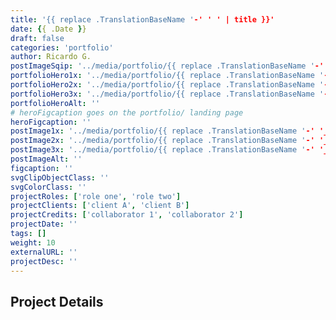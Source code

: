 ```yaml
---
title: '{{ replace .TranslationBaseName '-' ' ' | title }}'
date: {{ .Date }}
draft: false
categories: 'portfolio'
author: Ricardo G.
postImageSqip: '../media/portfolio/{{ replace .TranslationBaseName '-' '_' | lower }}/sqip.svg'
portfolioHero1x: '../media/portfolio/{{ replace .TranslationBaseName '-' '_' | lower }}/placeHolder_sm.png'
portfolioHero2x: '../media/portfolio/{{ replace .TranslationBaseName '-' '_' | lower }}heroPlaceholder@2x.png'
portfolioHero3x: '../media/portfolio/{{ replace .TranslationBaseName '-' '_' | lower }}/heroPlaceholder@3x.png'
portfolioHeroAlt: ''
# heroFigcaption goes on the portfolio/ landing page
heroFigcaption: ''
postImage1x: '../media/portfolio/{{ replace .TranslationBaseName '-' '_' | lower }}/placeHolder_sm.png'
postImage2x: '../media/portfolio/{{ replace .TranslationBaseName '-' '_' | lower }}/placeHolder_sm@2x.png'
postImage3x: '../media/portfolio/{{ replace .TranslationBaseName '-' '_' | lower }}/placeHolder_sm@3x.png'
postImageAlt: ''
figcaption: ''
svgClipObjectClass: ''
svgColorClass: ''
projectRoles: ['role one', 'role two']
projectClients: ['client A', 'client B']
projectCredits: ['collaborator 1', 'collaborator 2']
projectDate: ''
tags: []
weight: 10
externalURL: ''
projectDesc: ''
---
```

## Project Details
